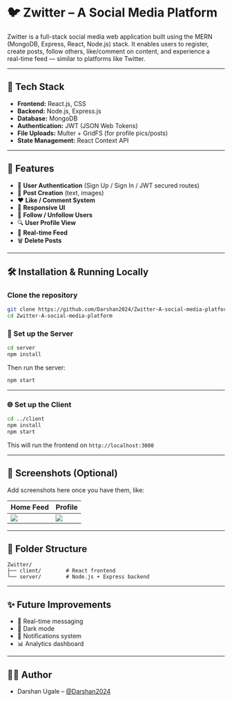 # 🐦 Zwitter – A Social Media Platform

Zwitter is a full-stack social media web application built using the MERN (MongoDB, Express, React, Node.js) stack. It enables users to register, create posts, follow others, like/comment on content, and experience a real-time feed — similar to platforms like Twitter.

---

## 🧰 Tech Stack

- **Frontend:** React.js, CSS
- **Backend:** Node.js, Express.js
- **Database:** MongoDB
- **Authentication:** JWT (JSON Web Tokens)
- **File Uploads:** Multer + GridFS (for profile pics/posts)
- **State Management:** React Context API

---

## 🚀 Features

- 🔐 **User Authentication** (Sign Up / Sign In / JWT secured routes)
- 📝 **Post Creation** (text, images)
- ❤️ **Like / Comment System**
- 📱 **Responsive UI**
- 👥 **Follow / Unfollow Users**
- 🔍 **User Profile View**
- 🧵 **Real-time Feed**
- 🗑️ **Delete Posts**

---

## 🛠 Installation & Running Locally

### Clone the repository

```bash
git clone https://github.com/Darshan2024/Zwitter-A-social-media-platform.git
cd Zwitter-A-social-media-platform
```

### 🔧 Set up the Server

```bash
cd server
npm install
```

Then run the server:

```bash
npm start
```

---

### 🌐 Set up the Client

```bash
cd ../client
npm install
npm start
```

This will run the frontend on `http://localhost:3000`

---

## 📸 Screenshots (Optional)

Add screenshots here once you have them, like:

| Home Feed | Profile |
|-----------|---------|
| ![](assets/screenshots/home.png) | ![](assets/screenshots/profile.png) |

---

## 🧩 Folder Structure

```
Zwitter/
├── client/        # React frontend
└── server/        # Node.js + Express backend
```

---

## ✨ Future Improvements

- 📨 Real-time messaging
- 🌙 Dark mode
- 🔔 Notifications system
- 📊 Analytics dashboard

---

## 👨‍💻 Author

- Darshan Ugale – [@Darshan2024](https://github.com/Darshan2024)